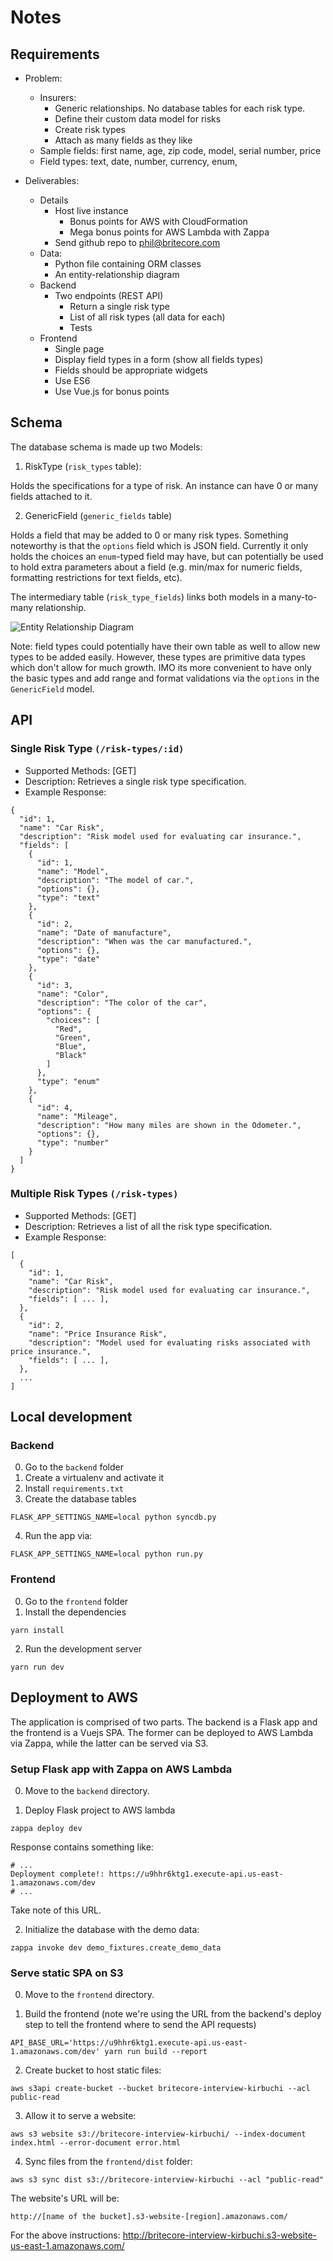# Notes

## Requirements

- Problem:
  - Insurers:
    - Generic relationships. No database tables for each risk type.
    - Define their custom data model for risks
    - Create risk types
    - Attach as many fields as they like
  - Sample fields: first name, age, zip code, model, serial number, price
  - Field types: text, date, number, currency, enum,

- Deliverables:
  - Details
    - Host live instance
      - Bonus points for AWS with CloudFormation
      - Mega bonus points for AWS Lambda with Zappa
    - Send github repo to phil@britecore.com
  - Data:
    - Python file containing ORM classes
    - An entity-relationship diagram
  - Backend
    - Two endpoints (REST API)
      - Return a single risk type
      - List of all risk types (all data for each)
      - Tests
  - Frontend
    - Single page
    - Display field types in a form (show all fields types)
    - Fields should be appropriate widgets
    - Use ES6
    - Use Vue.js for bonus points

## Schema

The database schema is made up two Models:

1. RiskType (`risk_types` table):

Holds the specifications for a type of risk. An instance can have 0 or many
fields attached to it.

2. GenericField (`generic_fields` table)

Holds a field that may be added to 0 or many risk types. Something noteworthy is
that the `options` field which is JSON field. Currently it only holds the
choices an `enum`-typed field may have, but can potentially be used to hold
extra parameters about a field (e.g. min/max for numeric fields, formatting
restrictions for text fields, etc).

The intermediary table (`risk_type_fields`) links both models in a many-to-many
relationship.

![Entity Relationship Diagram](./img/erd.png)

Note: field types could potentially have their own table as well to allow new
types to be added easily. However, these types are primitive data types which
don't allow for much growth. IMO its more convenient to have only the basic
types and add range and format validations via the `options` in the
`GenericField` model.


## API

### Single Risk Type `(/risk-types/:id)`

- Supported Methods: [GET]
- Description: Retrieves a single risk type specification.
- Example Response:

```
{
  "id": 1,
  "name": "Car Risk",
  "description": "Risk model used for evaluating car insurance.",
  "fields": [
    {
      "id": 1,
      "name": "Model",
      "description": "The model of car.",
      "options": {},
      "type": "text"
    },
    {
      "id": 2,
      "name": "Date of manufacture",
      "description": "When was the car manufactured.",
      "options": {},
      "type": "date"
    },
    {
      "id": 3,
      "name": "Color",
      "description": "The color of the car",
      "options": {
        "choices": [
          "Red",
          "Green",
          "Blue",
          "Black"
        ]
      },
      "type": "enum"
    },
    {
      "id": 4,
      "name": "Mileage",
      "description": "How many miles are shown in the Odometer.",
      "options": {},
      "type": "number"
    }
  ]
}
```

### Multiple Risk Types `(/risk-types)`

- Supported Methods: [GET]
- Description: Retrieves a list of all the risk type specification.
- Example Response:

```
[
  {
    "id": 1,
    "name": "Car Risk",
    "description": "Risk model used for evaluating car insurance.",
    "fields": [ ... ],
  },
  {
    "id": 2,
    "name": "Price Insurance Risk",
    "description": "Model used for evaluating risks associated with price insurance.",
    "fields": [ ... ],
  },
  ...
]
```

## Local development

### Backend

0. Go to the `backend` folder
1. Create a virtualenv and activate it
2. Install `requirements.txt`
3. Create the database tables
```
FLASK_APP_SETTINGS_NAME=local python syncdb.py
```
4. Run the app via:
```
FLASK_APP_SETTINGS_NAME=local python run.py
```

### Frontend

0. Go to the `frontend` folder
1. Install the dependencies
```
yarn install
```
2. Run the development server
```
yarn run dev
```

## Deployment to AWS

The application is comprised of two parts. The backend is a Flask app and the
frontend is a Vuejs SPA. The former can be deployed to AWS Lambda via Zappa,
while the latter can be served via S3.

### Setup Flask app with Zappa on AWS Lambda

0. Move to the `backend` directory.

1. Deploy Flask project to AWS lambda

```
zappa deploy dev
```

Response contains something like:

```
# ...
Deployment complete!: https://u9hhr6ktg1.execute-api.us-east-1.amazonaws.com/dev
# ...
```

Take note of this URL.

2. Initialize the database with the demo data:

```
zappa invoke dev demo_fixtures.create_demo_data
```

### Serve static SPA on S3

0. Move to the `frontend` directory.

1. Build the frontend (note we're using the URL from the backend's deploy step to tell the frontend where to send the API requests)

```
API_BASE_URL='https://u9hhr6ktg1.execute-api.us-east-1.amazonaws.com/dev' yarn run build --report
```

2. Create bucket to host static files:

```
aws s3api create-bucket --bucket britecore-interview-kirbuchi --acl public-read
```

3. Allow it to serve a website:

```
aws s3 website s3://britecore-interview-kirbuchi/ --index-document index.html --error-document error.html
```

4. Sync files from the `frontend/dist` folder:

```
aws s3 sync dist s3://britecore-interview-kirbuchi --acl "public-read"
```

The website's URL will be:

```
http://[name of the bucket].s3-website-[region].amazonaws.com/
```

For the above instructions: http://britecore-interview-kirbuchi.s3-website-us-east-1.amazonaws.com/
